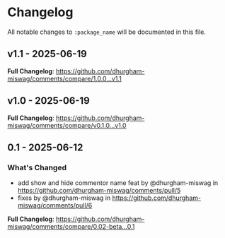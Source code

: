 # Changelog

All notable changes to `:package_name` will be documented in this file.

## v1.1 - 2025-06-19

**Full Changelog**: https://github.com/dhurgham-miswag/comments/compare/1.0.0...v1.1

## v1.0 - 2025-06-19

**Full Changelog**: https://github.com/dhurgham-miswag/comments/compare/v0.1.0...v1.0

## 0.1 - 2025-06-12

### What's Changed

* add show and hide commentor name feat by @dhurgham-miswag in https://github.com/dhurgham-miswag/comments/pull/5
* fixes by @dhurgham-miswag in https://github.com/dhurgham-miswag/comments/pull/6

**Full Changelog**: https://github.com/dhurgham-miswag/comments/compare/0.02-beta...0.1
